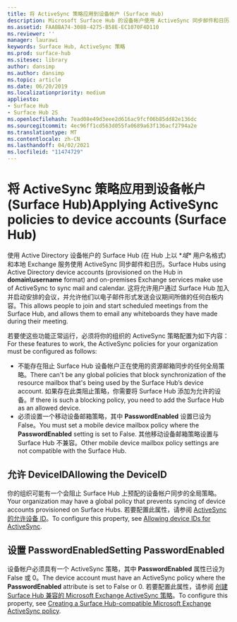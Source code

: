 ```yaml
---
title: 将 ActiveSync 策略应用到设备帐户 (Surface Hub)
description: Microsoft Surface Hub 的设备帐户使用 ActiveSync 同步邮件和日历。 这将允许用户通过 Surface Hub 加入并启动安排的会议，并允许他们以电子邮件形式发送会议期间所做的任何白板内容。
ms.assetid: FAABBA74-3088-4275-B58E-EC1070F4D110
ms.reviewer: ''
manager: laurawi
keywords: Surface Hub, ActiveSync 策略
ms.prod: surface-hub
ms.sitesec: library
author: dansimp
ms.author: dansimp
ms.topic: article
ms.date: 06/20/2019
ms.localizationpriority: medium
appliesto:
- Surface Hub
- Surface Hub 2S
ms.openlocfilehash: 7ead08e49d3eee2d616ac9fcf06b85dd82e136dc
ms.sourcegitcommit: 4ec96ff1cd563d055fa0689a63f136acf2794a2e
ms.translationtype: MT
ms.contentlocale: zh-CN
ms.lasthandoff: 04/02/2021
ms.locfileid: "11474729"
---
```

# <a name="applying-activesync-policies-to-device-accounts-surface-hub"></a><span data-ttu-id="2026e-105">将 ActiveSync 策略应用到设备帐户 (Surface Hub)</span><span class="sxs-lookup"><span data-stu-id="2026e-105">Applying ActiveSync policies to device accounts (Surface Hub)</span></span>


<span data-ttu-id="2026e-106">使用 Active Directory 设备帐户的 Surface Hub (在 Hub 上以 \**域\** 用户名格式) 和本地 Exchange 服务使用 ActiveSync 同步邮件和日历。</span><span class="sxs-lookup"><span data-stu-id="2026e-106">Surface Hubs using Active Directory device accounts (provisioned on the Hub in **domain\username** format) and on-premises Exchange services make use of ActiveSync to sync mail and calendar.</span></span> <span data-ttu-id="2026e-107">这将允许用户通过 Surface Hub 加入并启动安排的会议，并允许他们以电子邮件形式发送会议期间所做的任何白板内容。</span><span class="sxs-lookup"><span data-stu-id="2026e-107">This allows people to join and start scheduled meetings from the Surface Hub, and allows them to email any whiteboards they have made during their meeting.</span></span>

<span data-ttu-id="2026e-108">若要使这些功能正常运行，必须将你的组织的 ActiveSync 策略配置为如下内容：</span><span class="sxs-lookup"><span data-stu-id="2026e-108">For these features to work, the ActiveSync policies for your organization must be configured as follows:</span></span>

-   <span data-ttu-id="2026e-109">不能存在阻止 Surface Hub 设备帐户正在使用的资源邮箱同步的任何全局策略。</span><span class="sxs-lookup"><span data-stu-id="2026e-109">There can't be any global policies that block synchronization of the resource mailbox that's being used by the Surface Hub’s device account.</span></span> <span data-ttu-id="2026e-110">如果存在此类阻止策略，你需要将 Surface Hub 添加为允许的设备。</span><span class="sxs-lookup"><span data-stu-id="2026e-110">If there is such a blocking policy, you need to add the Surface Hub as an allowed device.</span></span>
-   <span data-ttu-id="2026e-111">必须设置一个移动设备邮箱策略，其中 **PasswordEnabled** 设置已设为 False。</span><span class="sxs-lookup"><span data-stu-id="2026e-111">You must set a mobile device mailbox policy where the **PasswordEnabled** setting is set to False.</span></span> <span data-ttu-id="2026e-112">其他移动设备邮箱策略设置与 Surface Hub 不兼容。</span><span class="sxs-lookup"><span data-stu-id="2026e-112">Other mobile device mailbox policy settings are not compatible with the Surface Hub.</span></span>

## <a name="allowing-the-deviceid"></a><span data-ttu-id="2026e-113">允许 DeviceID</span><span class="sxs-lookup"><span data-stu-id="2026e-113">Allowing the DeviceID</span></span>

<span data-ttu-id="2026e-114">你的组织可能有一个会阻止 Surface Hub 上预配的设备帐户同步的全局策略。</span><span class="sxs-lookup"><span data-stu-id="2026e-114">Your organization may have a global policy that prevents syncing of device accounts provisioned on Surface Hubs.</span></span> <span data-ttu-id="2026e-115">若要配置此属性，请参阅 [ActiveSync 的允许设备 ID](appendix-a-powershell-scripts-for-surface-hub.md#allowing-device-ids-for-activesync)。</span><span class="sxs-lookup"><span data-stu-id="2026e-115">To configure this property, see [Allowing device IDs for ActiveSync](appendix-a-powershell-scripts-for-surface-hub.md#allowing-device-ids-for-activesync).</span></span>

## <a name="setting-passwordenabled"></a><span data-ttu-id="2026e-116">设置 PasswordEnabled</span><span class="sxs-lookup"><span data-stu-id="2026e-116">Setting PasswordEnabled</span></span>

<span data-ttu-id="2026e-117">设备帐户必须具有一个 ActiveSync 策略，其中 **PasswordEnabled** 属性已设为 False 或 0。</span><span class="sxs-lookup"><span data-stu-id="2026e-117">The device account must have an ActiveSync policy where the **PasswordEnabled** attribute is set to False or 0.</span></span> <span data-ttu-id="2026e-118">若要配置此属性，请参阅 [创建 Surface Hub 兼容的 Microsoft Exchange ActiveSync 策略](appendix-a-powershell-scripts-for-surface-hub.md#create-compatible-as-policy)。</span><span class="sxs-lookup"><span data-stu-id="2026e-118">To configure this property, see [Creating a Surface Hub-compatible Microsoft Exchange ActiveSync policy](appendix-a-powershell-scripts-for-surface-hub.md#create-compatible-as-policy).</span></span>

 

 





